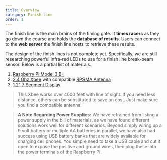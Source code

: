 ```yaml
---
title: Overview
category: Finish Line
order: 1
---
```



The finish line is the main brains of the timing gate. It **times racers** as they go down the course and holds the **database of results**. Users can connect to the **web server** the finish line hosts to retrieve these results.

The design of the finish lines is not complete yet. Specifically, we are still researching powerful infra-red LEDs to use for a finish line break-beam sensor. Below is a partial list of materials.
1. [Raspberry Pi Model 3 B+](https://www.raspberrypi.org/products/raspberry-pi-3-model-b-plus/)
1. [2.4 Ghz Xbee](https://www.mouser.com/ProductDetail/Digi-International/XB24CDMSIT-001/?qs=XmMZR4xR0DDHBWHJZQYv7A%3d%3d&utm_source=eciaauthorized&utm_medium=aggregator&utm_campaign=XB24CDMSIT-001&utm_term=XB24CDMSIT-001&utm_content=Digi-International) with compatible [RPSMA Antenna](https://www.sparkfun.com/products/558)
1. [1.2" 7 Segment Display](https://www.adafruit.com/product/1270)

> This Xbee works over 4000 feet with line of sight. If you need less distance, others can be substituted to save on cost. Just make sure you find a compatible antenna!

> **A Note Regarding Power Supplies:**
> We have refrained from listing a power supply in the bill of materials, as we have found different solutions work well for different scenarios. Beyond simply wiring up a 9 volt battery or multiple AA batteries in parallel, we have also had success using USB battery banks that are widely available for charging cell phones. You simple need to take a USB cable and cut it open to expose the positive and ground wires, then plug these into the power terminals of the Raspberry Pi.

